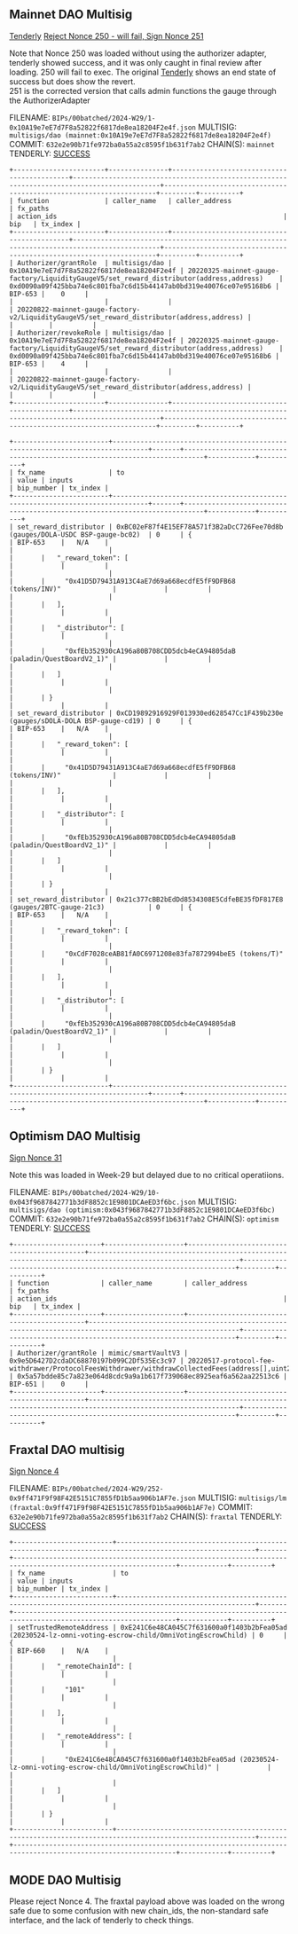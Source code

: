 
## Mainnet DAO Multisig

[Tenderly](https://dashboard.tenderly.co/public/safe/safe-apps/simulator/1c84d54d-4aaa-44cb-9180-51e2e12e79f5)
[Reject Nonce 250 - will fail, Sign Nonce 251](https://app.safe.global/transactions/queue?safe=eth:0x10A19e7eE7d7F8a52822f6817de8ea18204F2e4f)

Note that Nonce 250 was loaded without using the authorizer adapter, tenderly showed success, and it was only caught in final review after loading.  250 will fail to exec.  The original [Tenderly](https://dashboard.tenderly.co/public/safe/safe-apps/simulator/a074f965-8fc8-4cb8-b480-b27f40af8015) shows an end state of success but does show the revert.  
251 is the corrected version that calls admin functions the gauge through the AuthorizerAdapter

FILENAME: `BIPs/00batched/2024-W29/1-0x10A19e7eE7d7F8a52822f6817de8ea18204F2e4f.json`
MULTISIG: `multisigs/dao (mainnet:0x10A19e7eE7d7F8a52822f6817de8ea18204F2e4f)`
COMMIT: `632e2e90b71fe972ba0a55a2c8595f1b631f7ab2`
CHAIN(S): `mainnet`
TENDERLY: [SUCCESS](https://www.tdly.co/shared/simulation/a97fdaf3-6e04-4c84-883a-85ee76b52c1a)
```
+-----------------------+---------------+--------------------------------------------+--------------------------------------------------------------------------------------------+--------------------------------------------------------------------+---------+----------+
| function              | caller_name   | caller_address                             | fx_paths                                                                                   | action_ids                                                         |   bip   | tx_index |
+-----------------------+---------------+--------------------------------------------+--------------------------------------------------------------------------------------------+--------------------------------------------------------------------+---------+----------+
| Authorizer/grantRole  | multisigs/dao | 0x10A19e7eE7d7F8a52822f6817de8ea18204F2e4f | 20220325-mainnet-gauge-factory/LiquidityGaugeV5/set_reward_distributor(address,address)    | 0xd0090a09f425bba74e6c801fba7c6d15b44147ab0bd319e40076ce07e95168b6 | BIP-653 |    0     |
|                       |               |                                            | 20220822-mainnet-gauge-factory-v2/LiquidityGaugeV5/set_reward_distributor(address,address) |                                                                    |         |          |
| Authorizer/revokeRole | multisigs/dao | 0x10A19e7eE7d7F8a52822f6817de8ea18204F2e4f | 20220325-mainnet-gauge-factory/LiquidityGaugeV5/set_reward_distributor(address,address)    | 0xd0090a09f425bba74e6c801fba7c6d15b44147ab0bd319e40076ce07e95168b6 | BIP-653 |    4     |
|                       |               |                                            | 20220822-mainnet-gauge-factory-v2/LiquidityGaugeV5/set_reward_distributor(address,address) |                                                                    |         |          |
+-----------------------+---------------+--------------------------------------------+--------------------------------------------------------------------------------------------+--------------------------------------------------------------------+---------+----------+
```
```
+------------------------+-------------------------------------------------------------------------------+-------+---------------------------------------------------------------------------+------------+----------+
| fx_name                | to                                                                            | value | inputs                                                                    | bip_number | tx_index |
+------------------------+-------------------------------------------------------------------------------+-------+---------------------------------------------------------------------------+------------+----------+
| set_reward_distributor | 0xBC02eF87f4E15EF78A571f3B2aDcC726Fee70d8b (gauges/DOLA-USDC BSP-gauge-bc02)  | 0     | {                                                                         | BIP-653    |   N/A    |
|                        |                                                                               |       |   "_reward_token": [                                                      |            |          |
|                        |                                                                               |       |     "0x41D5D79431A913C4aE7d69a668ecdfE5fF9DFB68 (tokens/INV)"             |            |          |
|                        |                                                                               |       |   ],                                                                      |            |          |
|                        |                                                                               |       |   "_distributor": [                                                       |            |          |
|                        |                                                                               |       |     "0xfEb352930cA196a80B708CDD5dcb4eCA94805daB (paladin/QuestBoardV2_1)" |            |          |
|                        |                                                                               |       |   ]                                                                       |            |          |
|                        |                                                                               |       | }                                                                         |            |          |
| set_reward_distributor | 0xCD19892916929F013930ed628547Cc1F439b230e (gauges/sDOLA-DOLA BSP-gauge-cd19) | 0     | {                                                                         | BIP-653    |   N/A    |
|                        |                                                                               |       |   "_reward_token": [                                                      |            |          |
|                        |                                                                               |       |     "0x41D5D79431A913C4aE7d69a668ecdfE5fF9DFB68 (tokens/INV)"             |            |          |
|                        |                                                                               |       |   ],                                                                      |            |          |
|                        |                                                                               |       |   "_distributor": [                                                       |            |          |
|                        |                                                                               |       |     "0xfEb352930cA196a80B708CDD5dcb4eCA94805daB (paladin/QuestBoardV2_1)" |            |          |
|                        |                                                                               |       |   ]                                                                       |            |          |
|                        |                                                                               |       | }                                                                         |            |          |
| set_reward_distributor | 0x21c377cBB2bEdDd8534308E5CdfeBE35fDF817E8 (gauges/2BTC-gauge-21c3)           | 0     | {                                                                         | BIP-653    |   N/A    |
|                        |                                                                               |       |   "_reward_token": [                                                      |            |          |
|                        |                                                                               |       |     "0xCdF7028ceAB81fA0C6971208e83fa7872994beE5 (tokens/T)"               |            |          |
|                        |                                                                               |       |   ],                                                                      |            |          |
|                        |                                                                               |       |   "_distributor": [                                                       |            |          |
|                        |                                                                               |       |     "0xfEb352930cA196a80B708CDD5dcb4eCA94805daB (paladin/QuestBoardV2_1)" |            |          |
|                        |                                                                               |       |   ]                                                                       |            |          |
|                        |                                                                               |       | }                                                                         |            |          |
+------------------------+-------------------------------------------------------------------------------+-------+---------------------------------------------------------------------------+------------+----------+
```
## Optimism DAO Multisig
[Sign Nonce 31](https://app.safe.global/transactions/queue?safe=oeth:0x043f9687842771b3dF8852c1E9801DCAeED3f6bc)

Note this was loaded in Week-29 but delayed due to no critical operatiions.


FILENAME: `BIPs/00batched/2024-W29/10-0x043f9687842771b3dF8852c1E9801DCAeED3f6bc.json`
MULTISIG: `multisigs/dao (optimism:0x043f9687842771b3dF8852c1E9801DCAeED3f6bc)`
COMMIT: `632e2e90b71fe972ba0a55a2c8595f1b631f7ab2`
CHAIN(S): `optimism`
TENDERLY: [SUCCESS](https://www.tdly.co/shared/simulation/259bad4d-ddf1-4ea5-b252-cdf6091526c9)
```
+----------------------+--------------------+--------------------------------------------+------------------------------------------------------------------------------------------------------------+--------------------------------------------------------------------+---------+----------+
| function             | caller_name        | caller_address                             | fx_paths                                                                                                   | action_ids                                                         |   bip   | tx_index |
+----------------------+--------------------+--------------------------------------------+------------------------------------------------------------------------------------------------------------+--------------------------------------------------------------------+---------+----------+
| Authorizer/grantRole | mimic/smartVaultV3 | 0x9e5D6427D2cdaDC68870197b099C2Df535Ec3c97 | 20220517-protocol-fee-withdrawer/ProtocolFeesWithdrawer/withdrawCollectedFees(address[],uint256[],address) | 0x5a57bdde85c7a823e064d8cdc9a9a1b617f739068ec8925eaf6a562aa22513c6 | BIP-651 |    0     |
+----------------------+--------------------+--------------------------------------------+------------------------------------------------------------------------------------------------------------+--------------------------------------------------------------------+---------+----------+
```


## Fraxtal DAO multisig
[Sign Nonce 4](https://safe.optimism.io/transactions/queue?safe=mode:0x9ff471F9f98F42E5151C7855fD1b5aa906b1AF7e)

FILENAME: `BIPs/00batched/2024-W29/252-0x9ff471F9f98F42E5151C7855fD1b5aa906b1AF7e.json`
MULTISIG: `multisigs/lm (fraxtal:0x9ff471F9f98F42E5151C7855fD1b5aa906b1AF7e)`
COMMIT: `632e2e90b71fe972ba0a55a2c8595f1b631f7ab2`
CHAIN(S): `fraxtal`
TENDERLY: [SUCCESS](https://www.tdly.co/shared/simulation/c3e814c3-68e5-4fbf-bae6-7517a6666362)
```
+-------------------------+---------------------------------------------------------------------------------------------------------+-------+---------------------------------------------------------------------------------------------------------------+------------+----------+
| fx_name                 | to                                                                                                      | value | inputs                                                                                                        | bip_number | tx_index |
+-------------------------+---------------------------------------------------------------------------------------------------------+-------+---------------------------------------------------------------------------------------------------------------+------------+----------+
| setTrustedRemoteAddress | 0xE241C6e48CA045C7f631600a0f1403b2bFea05ad (20230524-lz-omni-voting-escrow-child/OmniVotingEscrowChild) | 0     | {                                                                                                             | BIP-660    |   N/A    |
|                         |                                                                                                         |       |   "_remoteChainId": [                                                                                         |            |          |
|                         |                                                                                                         |       |     "101"                                                                                                     |            |          |
|                         |                                                                                                         |       |   ],                                                                                                          |            |          |
|                         |                                                                                                         |       |   "_remoteAddress": [                                                                                         |            |          |
|                         |                                                                                                         |       |     "0xE241C6e48CA045C7f631600a0f1403b2bFea05ad (20230524-lz-omni-voting-escrow-child/OmniVotingEscrowChild)" |            |          |
|                         |                                                                                                         |       |   ]                                                                                                           |            |          |
|                         |                                                                                                         |       | }                                                                                                             |            |          |
+-------------------------+---------------------------------------------------------------------------------------------------------+-------+---------------------------------------------------------------------------------------------------------------+------------+----------+
```
## MODE DAO Multisig
Please reject Nonce 4.  The fraxtal payload above was loaded on the wrong safe due to some confusion with new chain_ids, the non-standard safe interface, and the lack of tenderly to check things. 